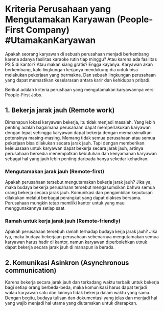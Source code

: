 # Kriteria Perusahaan yang Mengutamakan Karyawan (People-First Company) #UtamakanKaryawan

Apakah seorang karyawan di sebuah perusahaan menjadi berkembang karena adanya fasilitas karaoke rutin tiap minggu? Atau karena ada fasilitas PS 5 di kantor? Atau makan siang gratis? Engga kayanya. Karyawan akan berkembang, kalo lingkungan kerjanya mendukung dia untuk bisa melakukan pekerjaan yang bermakna. Dan sebuah lingkungan perusahaan yang dapat memastikan keselarasan antara karir dan kehidupan pribadi.

Berikut adalah kriteria perushaan yang mengutamakan karyawannya versi People-First Jobs.

## 1. Bekerja jarak jauh (Remote work)
Dimanapun lokasi karyawan bekerja, itu tidak menjadi masalah. Yang lebih penting adalah bagaimana perusahaan dapat memperlakukan karyawan dengan tepat sehingga karyawan dapat bekerja dengan memaksimalkan potensinya masing-masing. Memang tidak semua perusahaan atau semua pekerjaan bisa dilakukan secara jarak jauh. Tapi dengan memberikan keleluasaan untuk karyawan dapat bekerja secara jarak jauh, artinya perusahaan bersedia menempatkan kebutuhan dan kenyamanan karyawan sebagai hal yang jauh lebih penting daripada hanya sekedar kehadiran.

### Mengutamakan jarak jauh (Remote-first)
Apakah perusahaan tersebut mengutamakan bekerja jarak jauh? Jika ya, maka budaya bekerja perusahaan tersebut mengasumsikan bahwa semua orang bekerja secara jarak jauh. Komunikasi dan pengambilan keputusan dilakukan melalui berbagai perangkat yang dapat diakses bersama. Perusahaan mungkin tetap memiliki kantor untuk yang mau menggunakannya setiap saat.

### Ramah untuk kerja jarak jauh (Remote-friendly)
Apakah perusahaan tersebuh ramah terhadap budaya kerja jarak jauh? Jika iya, maka budaya bekerjaan perusahaan sebenarnya mengutamakan semua karyawan harus hadir di kantor, namun karyawan diperbolehkan utnuk dapat bekerja secara jarak jauh di manapun ia berada.

## 2. Komunikasi Asinkron (Asynchronous communication)
Karena bekerja secara jarak jauh dan terkadang waktu terbaik untuk bekerja bagi setiap orang berbeda-beda, maka komunikasi harus dapat terjadi walau karyawan satu dan lainnya tidak bekerja dalam waktu yang sama. Dengan begitu, budaya tulisan dan dokumentasi yang jelas dan menjadi hal yang wajib menjadi hal utama yang diutamakan untuk diterapkan.
